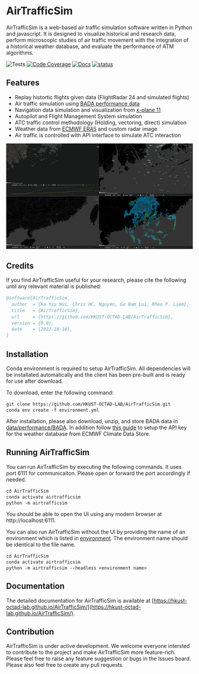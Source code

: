 # AirTrafficSim

AirTrafficSim is a web-based air traffic simulation software written in Python and javascript. It is designed to visualize historical and research data, perform microscopic studies of air traffic movement with the integration of a historical weather database, and evaluate the performance of ATM algorithms.

![Tests](https://github.com/HKUST-OCTAD-LAB/AirTrafficSim/actions/workflows/tests.yml/badge.svg)
[![Code Coverage](https://img.shields.io/codecov/c/github/HKUST-OCTAD-LAB/AirTrafficSim.svg)](https://codecov.io/gh/HKUST-OCTAD-LAB/AirTrafficSim)
[![Docs](https://github.com/HKUST-OCTAD-LAB/AirTrafficSim/actions/workflows/docs.yml/docs.svg)](https://hkust-octad-lab.github.io/AirTrafficSim/)
[![status](https://joss.theoj.org/papers/7d4a9fdfae0c862863fa3645d3ae80b1/status.svg)](https://joss.theoj.org/papers/7d4a9fdfae0c862863fa3645d3ae80b1)
<!-- ![Conda version](https://img.shields.io/conda/vn/conda-forge/) -->


## Features

- Replay histortic flights given data (FlightRadar 24 and simulated flights)
- Air traffic simulation using [BADA performance data](https://www.eurocontrol.int/model/bada)
- Navigation data simulation and visualization from [x-plane 11](https://developer.x-plane.com/docs/data-development-documentation/)
- Autopilot and Flight Management System simulation
- ATC traffic control methodology (Holding, vectoring, direct) simulation
- Weather data from [ECMWF ERA5](https://cds.climate.copernicus.eu/cdsapp#!/dataset/reanalysis-era5-pressure-levels?tab=overview) and custom radar image
- Air traffic is controlled with API interface to simulate ATC interaction

![AirTrafficSim](docs/source/images/UI_features.png)


## Credits

If you find AirTrafficSim useful for your research, please cite the following until any relevant material is published:

```bibtex
@software{AirTrafficSim,
  author  = {Ka Yiu Hui, Chris HC. Nguyen, Go Nam Lui, Rhea P. Liem},
  title   = {AirTrafficSim},
  url     = {https://github.com/HKUST-OCTAD-LAB/AirTrafficSim},
  version = {0.0},
  date    = {2022-10-10},
}
```

## Installation

Conda environment is required to setup AirTrafficSim. All dependencies will be installated automatically and the client has been pre-built and is ready for use after download.

To download, enter the following command:

```
git clone https://github.com/HKUST-OCTAD-LAB/AirTrafficSim.git
conda env create -f environment.yml
```

After installation, please also download, unzip, and store BADA data in [data/performance/BADA](data/performance/BADA/). In addition follow [this guide](https://cds.climate.copernicus.eu/api-how-to) to setup the API key for the weather database from ECMWF Climate Data Store.


## Running AirTrafficSim

You can run AirTrafficSim by executing the following commands. It uses port 6111 for communicaiton. Please open or forward the port accordingly if needed.

```
cd AirTrafficSim
conda activate airtrafficsim
python -m airtrafficsim
```

You should be able to open the UI using any modern browser at http://localhost:6111.


You can also run AirTrafficSim without the UI by providing the name of an environment which is listed in [environment](environment/). The environment name should be identical to the file name.

```
cd AirTrafficSim
conda activate airtrafficsim
python -m airtrafficsim --headless <environment name>
```

## Documentation

The detailed documentation for AirTrafficSim is available at [https://hkust-octad-lab.github.io/AirTrafficSim/](https://hkust-octad-lab.github.io/AirTrafficSim/).

## Contribution

AirTrafficSim is under active development. We welcome everyone intersted to contribute to the project and make AirTrafficSim more feature-rich. Please feel free to raise any feature suggestion or bugs in the Issues board. Please also feel free to create any pull requests.
